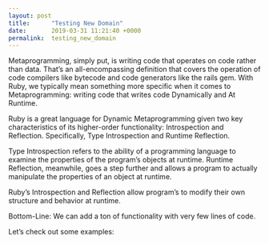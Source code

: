 ```yaml
---
layout: post
title:      "Testing New Domain"
date:       2019-03-31 11:21:40 +0000
permalink:  testing_new_domain
---
```



Metaprogramming, simply put, is writing code that operates on code rather than data. That’s an all-encompassing definition that covers the operation of code compilers like bytecode and code generators like the rails gem. With Ruby, we typically mean something more specific when it comes to Metaprogramming: writing code that writes code Dynamically and At Runtime.

Ruby is a great language for Dynamic Metaprogramming given two key characteristics of its higher-order functionality: Introspection and Reflection. Specifically, Type Introspection and Runtime Reflection.

Type Introspection refers to the ability of a programming language to examine the properties of the program’s objects at runtime. Runtime Reflection, meanwhile, goes a step further and allows a program to actually manipulate the properties of an object at runtime.

Ruby’s Introspection and Reflection allow program’s to modify their own structure and behavior at runtime.

Bottom-Line: We can add a ton of functionality with very few lines of code.

Let’s check out some examples:
